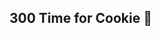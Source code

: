 <!-- ### Hi there 👋 -->
## 300 Time for Cookie 🙂

<!-- [![Gmail](https://hashmimic.com/assets/gmail.svg)]() -->
[hits]:https://hits.dwyl.com/aiinkiestism/aiinkiestism

<!--
**aiinkiestism/aiinkiestism** is a ✨ _special_ ✨ repository because its `README.md` (this file) appears on your GitHub profile.

Here are some ideas to get you started:

- 🔭 I’m currently working on ...
- 🌱 I’m currently learning ...
- 👯 I’m looking to collaborate on ...
- 🤔 I’m looking for help with ...
- 💬 Ask me about ...
- 📫 How to reach me: ...
- 😄 Pronouns: ...
- ⚡ Fun fact: ...
-->
